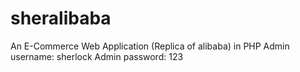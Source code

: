 # sheralibaba
An E-Commerce Web Application (Replica of alibaba) in PHP
Admin username: sherlock
Admin password: 123
